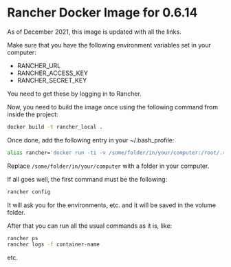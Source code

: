 # Rancher Docker Image for 0.6.14
As of December 2021, this image is updated with all the links.

Make sure that you have the following environment variables set in your computer:
* RANCHER_URL
* RANCHER_ACCESS_KEY
* RANCHER_SECRET_KEY

You need to get these by logging in to Rancher.

Now, you need to build the image once using the following command from inside the project:

```bash
docker build -t rancher_local .
```

Once done, add the following entry in your ~/.bash_profile:
```bash
alias rancher='docker run -ti -v /some/folder/in/your/computer:/root/.rancher -e RANCHER_URL=$RANCHER_URL -e RANCHER_ACCESS_KEY=$RANCHER_ACCESS_KEY -e RANCHER_SECRET_KEY=$RANCHER_SECRET_KEY rancher_local'
```

Replace `/some/folder/in/your/computer` with a folder in your computer.

If all goes well, the first command must be the following:
```bash
rancher config
```

It will ask you for the environments, etc. and it will be saved in the volume folder.

After that you can run all the usual commands as it is, like:
```bash
rancher ps
rancher logs -f container-name
```

etc.